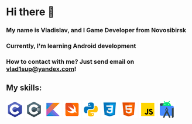 # Hi there 👋
### My name is Vladislav, and I Game Developer from Novosibirsk
### Currently, I'm learning Android development
### How to contact with me? Just send email on vlad1sup@yandex.com!

## My skills:
### ![Screenshot](src/c.png) ![Screenshot](src/cs.png) ![Screenshot](src/kot.png) ![Screenshot](src/sw.png)  ![Screenshot](src/py.png) ![Screenshot](src/css.png) ![Screenshot](src/html.png)  ![Screenshot](src/js.png) ![Screenshot](src/as.png) 
